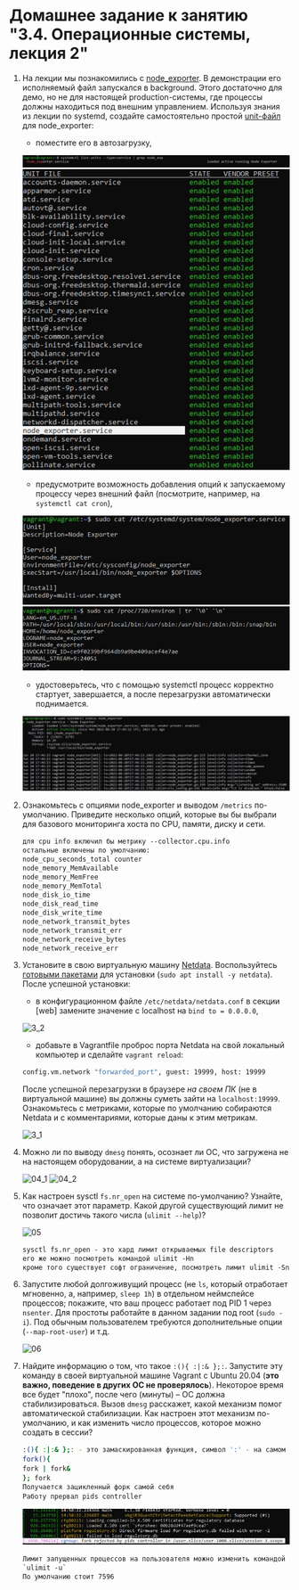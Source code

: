 # Домашнее задание к занятию "3.4. Операционные системы, лекция 2"

1. На лекции мы познакомились с [node_exporter](https://github.com/prometheus/node_exporter/releases). В демонстрации его исполняемый файл запускался в background. Этого достаточно для демо, но не для настоящей production-системы, где процессы должны находиться под внешним управлением. Используя знания из лекции по systemd, создайте самостоятельно простой [unit-файл](https://www.freedesktop.org/software/systemd/man/systemd.service.html) для node_exporter:

    * поместите его в автозагрузку,
   
    ![01_1](https://github.com/NotClove/netology.devops/blob/master/03-sysadmin-04-os/pics/01_1.jpg?raw=true)
    ![01_4](https://github.com/NotClove/netology.devops/blob/master/03-sysadmin-04-os/pics/01_4.jpg?raw=true)
    * предусмотрите возможность добавления опций к запускаемому процессу через внешний файл (посмотрите, например, на `systemctl cat cron`),
   
    ![01_2](https://github.com/NotClove/netology.devops/blob/master/03-sysadmin-04-os/pics/01_2.jpg?raw=true)
    ![01_3](https://github.com/NotClove/netology.devops/blob/master/03-sysadmin-04-os/pics/01_3.jpg?raw=true)
    * удостоверьтесь, что с помощью systemctl процесс корректно стартует, завершается, а после перезагрузки автоматически поднимается.
   
    ![01_22](https://github.com/NotClove/netology.devops/blob/master/03-sysadmin-04-os/pics/01_22.jpg?raw=true)

2. Ознакомьтесь с опциями node_exporter и выводом `/metrics` по-умолчанию. Приведите несколько опций, которые вы бы выбрали для базового мониторинга хоста по CPU, памяти, диску и сети.
    ```
   для cpu info включил бы метрику --collector.cpu.info
   остальные включены по умолчанию:
   node_cpu_seconds_total counter
   node_memory_MemAvailable
   node_memory_MemFree
   node_memory_MemTotal
   node_disk_io_time
   node_disk_read_time
   node_disk_write_time
   node_network_transmit_bytes
   node_network_transmit_err
   node_network_receive_bytes
   node_network_receive_err
   ```
3. Установите в свою виртуальную машину [Netdata](https://github.com/netdata/netdata). Воспользуйтесь [готовыми пакетами](https://packagecloud.io/netdata/netdata/install) для установки (`sudo apt install -y netdata`). После успешной установки:
    * в конфигурационном файле `/etc/netdata/netdata.conf` в секции [web] замените значение с localhost на `bind to = 0.0.0.0`,
   
    ![3_2](https://github.com/NotClove/netology.devops/blob/master/03-sysadmin-04-os/pics/3_2.jpg?raw=true)
    * добавьте в Vagrantfile проброс порта Netdata на свой локальный компьютер и сделайте `vagrant reload`:

    ```bash
    config.vm.network "forwarded_port", guest: 19999, host: 19999
    ```

    После успешной перезагрузки в браузере *на своем ПК* (не в виртуальной машине) вы должны суметь зайти на `localhost:19999`. Ознакомьтесь с метриками, которые по умолчанию собираются Netdata и с комментариями, которые даны к этим метрикам.

    ![3_1](https://github.com/NotClove/netology.devops/blob/master/03-sysadmin-04-os/pics/3_1.jpg?raw=true)

4. Можно ли по выводу `dmesg` понять, осознает ли ОС, что загружена не на настоящем оборудовании, а на системе виртуализации?

   ![04_1](https://github.com/NotClove/netology.devops/blob/master/03-sysadmin-04-os/pics/4_1.jpg?raw=true)
   ![04_2](https://github.com/NotClove/netology.devops/blob/master/03-sysadmin-04-os/pics/4_2.jpg?raw=true)
5. Как настроен sysctl `fs.nr_open` на системе по-умолчанию? Узнайте, что означает этот параметр. Какой другой существующий лимит не позволит достичь такого числа (`ulimit --help`)?

    ![05](https://github.com/NotClove/netology.devops/blob/master/03-sysadmin-04-os/pics/05.jpg?raw=true)
    ```
    sysctl fs.nr_open - это хард лимит открываемых file descriptors
    его же можно посмотреть командой ulimit -Hn
    кроме того существует софт ограничение, посмотреть лимит ulimit -Sn
    ```


6. Запустите любой долгоживущий процесс (не `ls`, который отработает мгновенно, а, например, `sleep 1h`) в отдельном неймспейсе процессов; покажите, что ваш процесс работает под PID 1 через `nsenter`. Для простоты работайте в данном задании под root (`sudo -i`). Под обычным пользователем требуются дополнительные опции (`--map-root-user`) и т.д.

   ![06](https://github.com/NotClove/netology.devops/blob/master/03-sysadmin-04-os/pics/06.jpg?raw=true)
7. Найдите информацию о том, что такое `:(){ :|:& };:`. Запустите эту команду в своей виртуальной машине Vagrant с Ubuntu 20.04 (**это важно, поведение в других ОС не проверялось**). Некоторое время все будет "плохо", после чего (минуты) – ОС должна стабилизироваться. Вызов `dmesg` расскажет, какой механизм помог автоматической стабилизации. Как настроен этот механизм по-умолчанию, и как изменить число процессов, которое можно создать в сессии?
    ```bash
   :(){ :|:& };: - это замаскированная функция, символ ':' - на самом деле название функции, для простоты понимания, можно разделить на несколько строк изменив название функции:
   fork(){
   fork | fork& 
   }; fork
   Получается зацикленный форк самой себя
   Работу прервал pids controller
   ```
   ![07](https://github.com/NotClove/netology.devops/blob/master/03-sysadmin-04-os/pics/7.jpg?raw=true)
    ```
   Лимит запущенных процессов на пользователя можно изменить командой `ulimit -u`
   По умолчанию стоит 7596
   ```
 